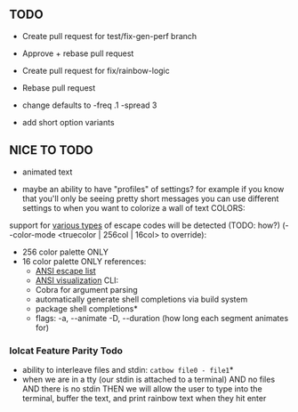 ## TODO
- Create pull request for test/fix-gen-perf branch
- Approve + rebase pull request

- Create pull request for fix/rainbow-logic
- Rebase pull request

- change defaults to -freq .1 -spread 3
- add short option variants
## NICE TO TODO
- animated text 

- maybe an ability to have "profiles" of settings?
for example if you know that you'll only be seeing pretty short
messages you can use different settings to when you want to colorize
a wall of text
COLORS:

support for [various types](https://gist.github.com/kurahaupo/6ce0eaefe5e730841f03cb82b061daa2) of escape codes will be detected (TODO: how?) (--color-mode <truecolor | 256col | 16col> to override):
- 256 color palette ONLY
- 16 color palette ONLY 
  references:
  - [ANSI escape list](https://gist.github.com/JBlond/2fea43a3049b38287e5e9cefc87b2124)
  - [ANSI visualization](https://github.com/fidian/ansi)
CLI:
  - Cobra for argument parsing
  - automatically generate shell completions via build system 
  - package shell completions*
  - flags:
      -a, --animate
      -D, --duration (how long each segment animates for)

### lolcat Feature Parity Todo
- ability to interleave files and stdin: `catbow file0 - file1`* 
- when we are in a tty (our stdin is attached to a terminal) AND no files AND
  there is no stdin THEN we will allow the user to type into the terminal, buffer
  the text, and print rainbow text when they hit enter 

